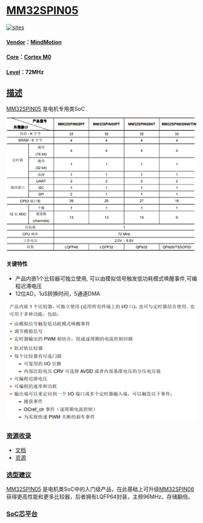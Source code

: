 ﻿# [MM32SPIN05](https://github.com/SoCXin/MM32SPIN05) 

[![sites](http://182.61.61.133/link/resources/SoC.png)](http://SoC.Xin) 

#### [Vendor](https://github.com/SoCXin/Vendor)：[MindMotion](http://www.mm32.com.cn/)
#### [Core](https://github.com/SoCXin/Cortex)：[Cortex M0](https://github.com/SoCXin/CM0) 
#### [Level](https://github.com/SoCXin/Level)：72MHz 

## [描述](https://github.com/SoCXin/MM32SPIN05/wiki) 

[MM32SPIN05](https://github.com/SoCXin/MM32SPIN05) 是电机专用类SoC


[![sites](docs/MM32SPIN05.png)](https://github.com/SoCXin/MM32SPIN05) 

#### 关键特性

* 产品内嵌1个比较器可独立使用, 可以由模拟信号触发低功耗模式唤醒事件,可编程迟滞电压
* 12位AD，1uS转换时间，5通道DMA

[![sites](docs/COMP.png)](https://github.com/SoCXin/MM32SPIN05) 


### [资源收录](https://github.com/SoCXin/MM32SPIN05)

* [文档](docs/)
* [资源](src/)

### [选型建议](https://github.com/SoCXin)

[MM32SPIN05](https://github.com/SoCXin/MM32SPIN05) 是电机类SoC中的入门级产品，在此基础上可升级[MM32SPIN06](https://github.com/SoCXin/MM32SPIN06)获得更高性能和更多比较器，后者拥有LQFP64封装，主频96MHz，存储翻倍。

###  [SoC芯平台](http://SoC.Xin) 
